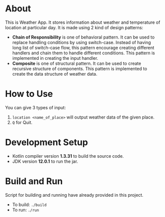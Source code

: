 # About
This is Weather App. It stores information about weather and temperature of location at particular day. It is made using 2 kind of design patterns:
- **Chain of Responsibility** is one of behavioral pattern. It can be used to replace handling conditions by using switch-case. Instead of having long list of switch-case flow, this pattern encourage creating different handlers and chain them to handle different conditions. This pattern is implemented in creating the input handler.
- **Composite** is one of structural pattern. It can be used to create recursive structure of components. This pattern is implemented to create the data structure of weather data.

# How to Use
You can give 3 types of input:
1. `location <name_of_place>` will output weather data of the given place.
2. `Q` for Quit.

# Development Setup
- Kotlin compiler version **1.3.31** to build the source code.
- JDK version **12.0.1** to run the jar.

# Build and Run
Script for building and running have already provided in this project.
- To build: `./build`
- To run: `./run`
